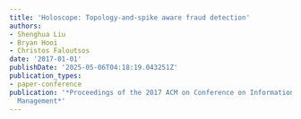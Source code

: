 ```yaml
---
title: 'Holoscope: Topology-and-spike aware fraud detection'
authors:
- Shenghua Liu
- Bryan Hooi
- Christos Faloutsos
date: '2017-01-01'
publishDate: '2025-05-06T04:18:19.043251Z'
publication_types:
- paper-conference
publication: '*Proceedings of the 2017 ACM on Conference on Information and Knowledge
  Management*'
---
```

